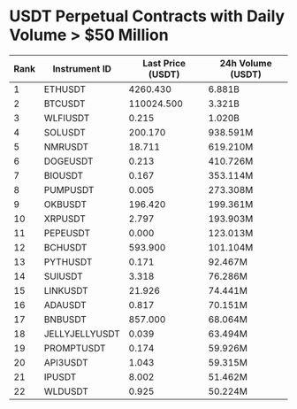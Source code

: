 # USDT Perpetual Contracts with Daily Volume > $50 Million

| Rank | Instrument ID | Last Price (USDT) | 24h Volume (USDT) |
|------|---------------|-------------------|-------------------|
| 1 | ETHUSDT | 4260.430 | 6.881B |
| 2 | BTCUSDT | 110024.500 | 3.321B |
| 3 | WLFIUSDT | 0.215 | 1.020B |
| 4 | SOLUSDT | 200.170 | 938.591M |
| 5 | NMRUSDT | 18.711 | 619.210M |
| 6 | DOGEUSDT | 0.213 | 410.726M |
| 7 | BIOUSDT | 0.167 | 353.114M |
| 8 | PUMPUSDT | 0.005 | 273.308M |
| 9 | OKBUSDT | 196.420 | 199.361M |
| 10 | XRPUSDT | 2.797 | 193.903M |
| 11 | PEPEUSDT | 0.000 | 123.013M |
| 12 | BCHUSDT | 593.900 | 101.104M |
| 13 | PYTHUSDT | 0.171 | 92.467M |
| 14 | SUIUSDT | 3.318 | 76.286M |
| 15 | LINKUSDT | 21.926 | 74.441M |
| 16 | ADAUSDT | 0.817 | 70.151M |
| 17 | BNBUSDT | 857.000 | 68.064M |
| 18 | JELLYJELLYUSDT | 0.039 | 63.494M |
| 19 | PROMPTUSDT | 0.174 | 59.926M |
| 20 | API3USDT | 1.043 | 59.315M |
| 21 | IPUSDT | 8.002 | 51.462M |
| 22 | WLDUSDT | 0.925 | 50.224M |
